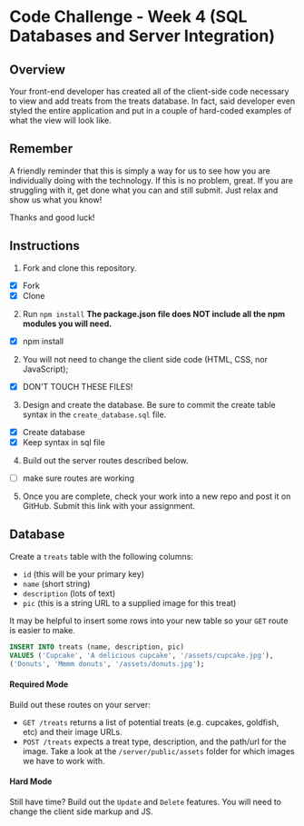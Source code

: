 # Code Challenge - Week 4 (SQL Databases and Server Integration)

## Overview

Your front-end developer has created all of the client-side code necessary to view and add treats from the treats database. In fact, said developer even styled the entire application and put in a couple of hard-coded examples of what the view will look like.


## Remember
A friendly reminder that this is simply a way for us to see how you are individually doing with the technology. If this is no problem, great. If you are struggling with it, get done what you can and still submit. Just relax and show us what you know!

Thanks and good luck!


## Instructions

1. Fork and clone this repository.
- [x] Fork
- [x] Clone
2. Run `npm install` **The package.json file does NOT include all the npm modules you will need.**
- [x] npm install
2. You will not need to change the client side code (HTML, CSS, nor JavaScript);
- [x] DON'T TOUCH THESE FILES!
3. Design and create the database. Be sure to commit the create table syntax in the `create_database.sql` file.
- [x] Create database
- [x] Keep syntax in sql file
4. Build out the server routes described below.
- [ ] make sure routes are working
5. Once you are complete, check your work into a new repo and post it on GitHub. Submit this link with your assignment.

## Database

Create a `treats` table with the following columns:

* `id` (this will be your primary key)
* `name` (short string)
* `description` (lots of text)
* `pic` (this is a string URL to a supplied image for this treat)

It may be helpful to insert some rows into your new table so your `GET` route is easier to make.

```SQL
INSERT INTO treats (name, description, pic)
VALUES ('Cupcake', 'A delicious cupcake', '/assets/cupcake.jpg'),
('Donuts', 'Mmmm donuts', '/assets/donuts.jpg');
```

#### Required Mode

Build out these routes on your server:

* `GET /treats` returns a list of potential treats (e.g. cupcakes, goldfish, etc) and their image URLs.
* `POST /treats` expects a treat type, description, and the path/url for the image. Take a look at the `/server/public/assets` folder for which images we have to work with.

#### Hard Mode

Still have time? Build out the `Update` and `Delete` features. You will need to change the client side markup and JS.
